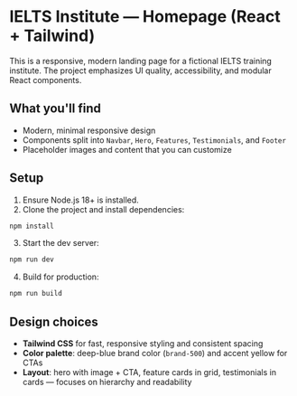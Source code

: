 # IELTS Institute — Homepage (React + Tailwind)

This is a responsive, modern landing page for a fictional IELTS training institute. The project emphasizes UI quality, accessibility, and modular React components.

## What you'll find
- Modern, minimal responsive design
- Components split into `Navbar`, `Hero`, `Features`, `Testimonials`, and `Footer`
- Placeholder images and content that you can customize


## Setup
1. Ensure Node.js 18+ is installed.
2. Clone the project and install dependencies:


```bash
npm install
```


3. Start the dev server:


```bash
npm run dev
```


4. Build for production:


```bash
npm run build
```


## Design choices
- **Tailwind CSS** for fast, responsive styling and consistent spacing
- **Color palette**: deep-blue brand color (`brand-500`) and accent yellow for CTAs
- **Layout**: hero with image + CTA, feature cards in grid, testimonials in cards — focuses on hierarchy and readability